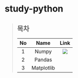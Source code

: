 # study-python
> ## 목차
> 
> |No|Name|Link|
> |:--:|:--:|:--:|
> |1|Numpy|<a href="https://github.com/HY0SANG/study-python/tree/main/study-python-numpy"><image src="https://user-images.githubusercontent.com/110414297/184122716-9ae96c79-1c38-4447-b0da-34210eb0af9e.PNG"></a>|
> |2|Pandas||
> |3|Matplotlib||

